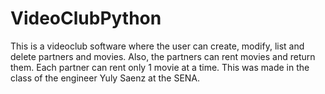 # VideoClubPython
This is a videoclub software where the user can create, modify, list and delete partners and movies.
Also, the partners can rent movies and return them. Each partner can rent only 1 movie at a time.
This was made in the class of the engineer Yuly Saenz at the SENA. 
